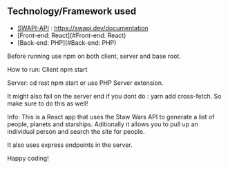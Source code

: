 ## Technology/Framework used

- [SWAPI-API](#https://swapi.dev/documentation) : https://swapi.dev/documentation
- [Front-end: React](#Front-end: React)
- [Back-end: PHP](#Back-end: PHP)

Before running use npm on both client, server and base root.

How to run: Client
npm start

Server:
cd rest
npm start or use PHP Server extension.

It might also fail on the server end if you dont do : yarn add cross-fetch. So make sure to do this as well!

Info: This is a React app that uses the Staw Wars API to generate a list of people, planets and starships. Aditionally it allows you to pull up an individual person and search the site for people.

It also uses express endpoints in the server.

Happy coding!
